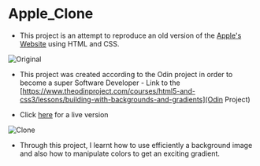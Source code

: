 # Apple_Clone

- This project is an attempt to reproduce an old version of the [Apple's Website](https://web.archive.org/web/20140301004610/http://www.apple.com/) using HTML and CSS.

![Original](https://user-images.githubusercontent.com/36057474/63733852-eb891500-c871-11e9-9989-2de9092b3fc5.png)

- This project was created according to the Odin project in order to become a super Software Developer - Link to the [https://www.theodinproject.com/courses/html5-and-css3/lessons/building-with-backgrounds-and-gradients](Odin Project)

- Click [here](https://raw.githack.com/ndjerrou/Apple_Clone/dev/index.html) for a live version

![Clone](https://user-images.githubusercontent.com/20658570/64013394-9a9a4a80-cb17-11e9-8d1e-5a960e881e6b.png)

- Through this project, I learnt how to use efficiently a background image and also how to manipulate colors to get an exciting gradient.
